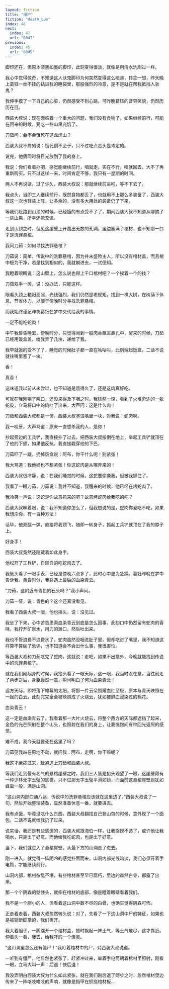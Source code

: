 ```yaml
---
layout: fiction
title: "僵尸"
fiction: "death_bus"
index: 46
next:
  index: 47
  url: "0047"
previous:
  index: 45
  url: "0045"
---
```

脚印还在，但原本漆黑如墨的脚印，此刻变得很淡，就像是用清水洗刷过一样。

我心中觉得惊奇，不知道这人驮鬼脚印为何突然变得这么暗淡，转念一想，昨天晚上葛钰一丝不挂的钻进我的睡袋里，那股强烈的冷意，是不是就在帮我抵挡人驮鬼？

我伸手摸了一下自己的心脏，仍然感受不到心跳。可昨晚葛钰的音容笑貌，仍然历历在目。

西装大叔说：现在面临着一个重大的问题，我们没有食物了，如果继续前行，可能在回来的时候，要吃一些山果充饥了。

刀茹问：会不会饿死在这龙虎山？

西装大叔不屑的说：饿死倒不至于，只不过吃点苦头是肯定的。

说完，他俩同时将目光放到了我的身上。

我说：你们看着办吧，感觉能继续前行，咱就走。实在不行，咱就回去，大不了再重新购买。只不过这样一来，时间肯定不够，我只有一星期的时间。

两人不再说话，过了许久，西装大叔说：那就继续前进吧，等不下去了。

我点头，当即三人继续前行，既然食物都丢了，也就用不上那么多装备了，西装大叔这一次也轻装上阵，让多余的，没有多大用处的装备仍了下来。

等我们赶路到山顶的时候，已经饿的有点受不了了，期间西装大叔不知道从哪摘了一些山果，所幸还能充饥。

走到山顶之时，但见这崖壁上开凿出无数的孔洞，里边塞满了棺材，也不知那一口才是洗罪悬棺。

我问刀茹：如何寻找洗罪悬棺？

刀茹说：简单，传说中的洗罪悬棺，因为并未盛殓主人，所以没有棺材盖，而且棺中极为干净，若是找到相似的，我就躺进去，一试便知。

我瞪着眼睛说：这山壁上，怎么说也得上千口棺材吧？一个挨着一个的找？

刀茹双手一摊，说：没办法，只能这样。

眼看头顶上艳阳高照，光线强烈，我们仍然是老规矩，找到一棵大树，在树荫下休息，节省体力，以便于傍晚时分寻找洗罪悬棺。

而我始终谨记昨夜葛钰在梦中交代给我的事情。

一定不能吃蛇肉！

中午我昏昏睡去，傍晚时分，只觉得闻到一股肉香飘进鼻孔中，醒来的时候，刀茹已经用饭盒盖，给我弄了几块，递给了我。

我早就饿的受不了了，睡觉的时候肚子都一直在咕咕叫，此刻端起饭盒，二话不说就往嘴里塞了一块。

香！

真香！

这味道我以前从未尝过，也不知道是饿得久了，还是这肉真好吃。

可就在我刚嚼了两口，还没来得及下咽之时，我猛然一惊，看到了火堆旁边的一张蛇皮，立马将口中的肉吐了出来，大声问：这是什么肉！

刀茹和西装大叔都是一愣。西装大叔塞进嘴里一块，对我说：蛇肉啊。

我一咬牙，大声骂道：原来一直想杀我的人，是你！

抄起旁边的工兵铲，我直接扑了过去，把西装大叔按倒在地上，举起工兵铲就顶在了他的下颌，如果他反抗，我直接戳穿他的下巴。

刀茹吓了一跳，扔掉饭盒说：阿布，你干什么呢！别紧张！

我大骂道：我他妈也不想紧张！你这蛇肉是从哪弄来的！

西装大叔很冷静，说：在我们睡觉的时候，这蛇要偷袭我，但被我抓住了。

我看了一眼刀茹，刀茹说：我并不知道，我醒来的时候，他已经在烤蛇肉了。

我冷笑一声说：这蛇是你故意抓来的吧？故意烤蛇肉给我吃的吧？

西装大叔眯着眼，说：我不知道你怎么了，但我想说的是，蛇肉你爱吃不吃，如果我想杀你，有一百种方法！

话毕，他双腿一弹，直接将我顶飞，随即一转身子，抓起工兵铲就顶在了我的脖子上。

好身手！

西装大叔竟然还隐藏着如此身手。

他松开了工兵铲，自顾自的吃蛇肉去了。

我低头看了一眼手表，已经是傍晚六点多了，此时心中更为急躁，葛钰昨晚在梦中告诉我，黄昏时分，我将遇上最后的血染青云。

“刀茹，这附近有青色的石头吗？”我小声问。

刀茹一怔，说：青色的？这个还真没看见。

我看了西装大叔一眼，他也摇头，说：没见过。

我坐了下来，心中苦苦思索血染青云到底是怎么回事。此刻口中仍然留有蛇肉的香味，我拧开矿泉水，用力的漱口，然后吐出来。

我也不管浪费不浪费水了，蛇肉虽然没咽进肚子里，但却吃进了嘴里，我不知道这样算不算破了忌讳，也不知道会不会出什么事，我很害怕。

等西装大叔和刀茹吃完了蛇肉，这就说：走吧，如果不出意外，今晚就能找到传说中的洗罪悬棺了。

就在我们刚起身的时候，我抬头看了一眼天际，这一眼，我当时没在意，当往前走了两步之后，身躯轰然一震，瞬间明白了何为血染青云！

远方天际，即将落下帷幕的太阳，将那一片云朵照耀血红至极，原本与青天映照在一起的白云，此刻完完全全被映照成了火烧云，犹如被鲜血浸染过的棉花。

血染青云！

这一定是血染青云了。我看着那一大片火烧云，将整个西方的天际都遮挡了起来，金色的光芒照射在整个山头，也照射在我们的身上，让我恍惚间有种回光返照的感觉。

难不成，我今天就要死在这里了吗？

刀茹见我站在原地不动，就问我：阿布，走啊，你干嘛呢？

我这才癔症过来，赶紧追上刀茹和西装大叔。

等我们走到最有名气的悬棺崖壁之时，我们三人皆是抬头观望了一眼，这崖壁颇有一种少林无字玉璧的感觉，只不过那无字玉璧平滑如镜，而面前这悬棺崖壁则犹如蜂巢一般，满是山洞。

“这山洞内部四通八达，传说中的洗罪悬棺应该就在这里边了。”西装大叔说了一句，然后开始整理装备，显然准备休息一番，就要进去。

我有点饿，毕竟没吃什么东西，西装大叔翻找自己登山包的时候，意外现了一个面包，二话不说就给我扔了过来。

说实话，我还是有些感激的，西装大叔跟海伯一样，让我捉摸不透了，或许他让我喝水，只是出于好意。而他给我吃蛇肉，也是出于好意。

当下，我们就进入了悬棺崖壁，从最下方的山洞走了进去。

刚一进入，就觉得一阵阴冷的感觉扑面而来，山洞内部光线暗淡，我们必须开着手电筒，才能继续前行。

山洞内部，棺材杂乱不堪，有些棺材甚至早已腐朽，里边的森然白骨，都露了出来。

那一个个阴森的骷髅头，就伸在棺材的底部，像是瞪着眼睛看着我们。

我不是一个胆小的人，但看着这山洞中数不尽的白骨，也确实觉得阴森可怖。

正走着走着，西装大叔忽然转头说：对了，先看了一下这山洞中尸的特征，如果也是被斩断脚掌的，我们离开。

我大着胆子，一脚踹开一个棺材盖，顿时飘起一阵土气，等土气散尽，这才靠近。伸着头一看，我去，给我吓的一个激灵。

“这山洞里怎么还有僵尸！”我盯着棺材中的尸，对西装大叔说道。

一听到有僵尸，他显然也紧张了，赶紧冲过来，举着手电筒朝着棺材里照射，刚看一眼，立马大叫一声：后退！快后退！

我没弄明白西装大叔为什么如此紧张，就在我们刚后退了两步之时，忽然棺材里边传来了一阵咯吱咯吱的声响，就像是指甲在抓挠棺材板...